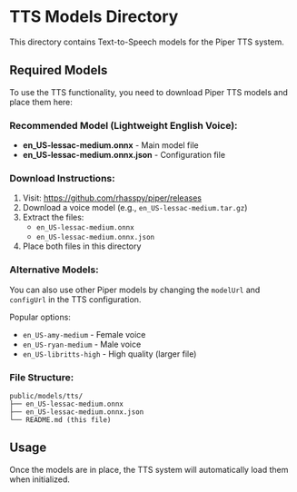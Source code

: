 # TTS Models Directory

This directory contains Text-to-Speech models for the Piper TTS system.

## Required Models

To use the TTS functionality, you need to download Piper TTS models and place them here:

### Recommended Model (Lightweight English Voice):
- **en_US-lessac-medium.onnx** - Main model file
- **en_US-lessac-medium.onnx.json** - Configuration file

### Download Instructions:

1. Visit: https://github.com/rhasspy/piper/releases
2. Download a voice model (e.g., `en_US-lessac-medium.tar.gz`)
3. Extract the files:
   - `en_US-lessac-medium.onnx`
   - `en_US-lessac-medium.onnx.json`
4. Place both files in this directory

### Alternative Models:

You can also use other Piper models by changing the `modelUrl` and `configUrl` in the TTS configuration.

Popular options:
- `en_US-amy-medium` - Female voice
- `en_US-ryan-medium` - Male voice
- `en_US-libritts-high` - High quality (larger file)

### File Structure:
```
public/models/tts/
├── en_US-lessac-medium.onnx
├── en_US-lessac-medium.onnx.json
└── README.md (this file)
```

## Usage

Once the models are in place, the TTS system will automatically load them when initialized.
